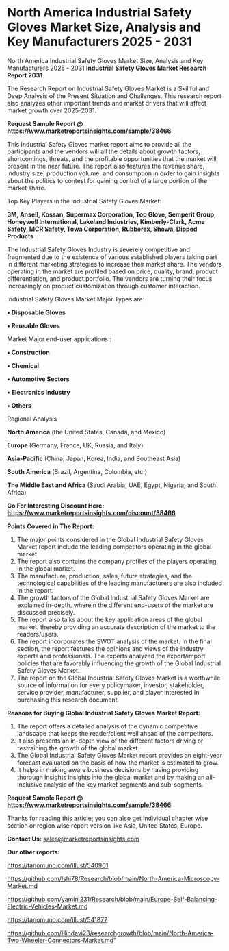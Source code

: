 # North America Industrial Safety Gloves Market Size, Analysis and Key Manufacturers 2025 - 2031
North America Industrial Safety Gloves Market Size, Analysis and Key Manufacturers 2025 - 2031
<strong>Industrial Safety Gloves Market Research Report 2031</strong>

The Research Report on Industrial Safety Gloves Market is a Skillful and Deep Analysis of the Present Situation and Challenges. This research report also analyzes other important trends and market drivers that will affect market growth over 2025-2031.

<strong>Request Sample Report @ <a href=https://www.marketreportsinsights.com/sample/38466>https://www.marketreportsinsights.com/sample/38466</a></strong>

This Industrial Safety Gloves market report aims to provide all the participants and the vendors will all the details about growth factors, shortcomings, threats, and the profitable opportunities that the market will present in the near future. The report also features the revenue share, industry size, production volume, and consumption in order to gain insights about the politics to contest for gaining control of a large portion of the market share.

Top Key Players in the Industrial Safety Gloves Market:

<strong>3M, Ansell, Kossan, Supermax Corporation, Top Glove, Semperit Group, Honeywell International, Lakeland Industries, Kimberly-Clark, Acme Safety, MCR Safety, Towa Corporation, Rubberex, Showa, Dipped Products</strong>

The Industrial Safety Gloves Industry is severely competitive and fragmented due to the existence of various established players taking part in different marketing strategies to increase their market share. The vendors operating in the market are profiled based on price, quality, brand, product differentiation, and product portfolio. The vendors are turning their focus increasingly on product customization through customer interaction.

Industrial Safety Gloves Market Major Types are:

<strong>•  Disposable Gloves

•  Reusable Gloves</strong>

Market Major end-user applications :

<strong>•  Construction

•  Chemical

•  Automotive Sectors

•  Electronics Industry

•  Others</strong>

Regional Analysis

</u><strong><b>North America</b></strong> (the United States, Canada, and Mexico)

<strong><b>Europe </b></strong>(Germany, France, UK, Russia, and Italy)

<strong><b>Asia-Pacific</b></strong> (China, Japan, Korea, India, and Southeast Asia)

<strong><b>South America</b></strong> (Brazil, Argentina, Colombia, etc.)

<strong><b>The Middle East and Africa</b></strong> (Saudi Arabia, UAE, Egypt, Nigeria, and South Africa)

<strong>Go For Interesting Discount Here: <a href=https://www.marketreportsinsights.com/discount/38466>https://www.marketreportsinsights.com/discount/38466</a></strong>

<strong>Points Covered in The Report:</strong>
<ol>
  <li>The major points considered in the Global Industrial Safety Gloves Market report include the leading competitors operating in the global market.</li>
  <li>The report also contains the company profiles of the players operating in the global market.</li>
  <li>The manufacture, production, sales, future strategies, and the technological capabilities of the leading manufacturers are also included in the report.</li>
  <li>The growth factors of the Global Industrial Safety Gloves Market are explained in-depth, wherein the different end-users of the market are discussed precisely.</li>
  <li>The report also talks about the key application areas of the global market, thereby providing an accurate description of the market to the readers/users.</li>
  <li>The report incorporates the SWOT analysis of the market. In the final section, the report features the opinions and views of the industry experts and professionals. The experts analyzed the export/import policies that are favorably influencing the growth of the Global Industrial Safety Gloves Market.</li>
  <li>The report on the Global Industrial Safety Gloves Market is a worthwhile source of information for every policymaker, investor, stakeholder, service provider, manufacturer, supplier, and player interested in purchasing this research document.</li>
</ol>
<strong>Reasons for Buying Global Industrial Safety Gloves Market Report:</strong>

<ol>
  <li>The report offers a detailed analysis of the dynamic competitive landscape that keeps the reader/client well ahead of the competitors.</li>
  <li>It also presents an in-depth view of the different factors driving or restraining the growth of the global market.</li>
  <li>The Global Industrial Safety Gloves Market report provides an eight-year forecast evaluated on the basis of how the market is estimated to grow.</li>
  <li>It helps in making aware business decisions by having providing thorough insights insights into the global market and by making an all-inclusive analysis of the key market segments and sub-segments.</li>
</ol>
<strong>Request Sample Report @ <a href=https://www.marketreportsinsights.com/sample/38466>https://www.marketreportsinsights.com/sample/38466</a></strong>


Thanks for reading this article; you can also get individual chapter wise section or region wise report version like Asia, United States, Europe.

<strong>Contact Us:</strong>
sales@marketreportsinsights.com

<strong>Our other reports:</strong>

<a href=https://tanomuno.com/illust/540901>https://tanomuno.com/illust/540901</a>

<a href=https://github.com/Ishi78/Research/blob/main/North-America-Microscopy-Market.md>https://github.com/Ishi78/Research/blob/main/North-America-Microscopy-Market.md</a>

<a href=https://github.com/yamini231/Research/blob/main/Europe-Self-Balancing-Electric-Vehicles-Market.md>https://github.com/yamini231/Research/blob/main/Europe-Self-Balancing-Electric-Vehicles-Market.md</a>

<a href=https://tanomuno.com/illust/541877>https://tanomuno.com/illust/541877</a>

<a href=https://github.com/Hindavi23/researchgrowth/blob/main/North-America-Two-Wheeler-Connectors-Market.md>https://github.com/Hindavi23/researchgrowth/blob/main/North-America-Two-Wheeler-Connectors-Market.md</a>"
